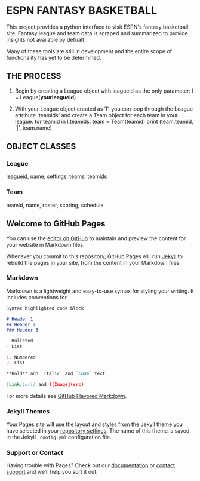 # ESPN FANTASY BASKETBALL

This project provides a python interface to visit ESPN's fantasy basketball site. Fantasy league and team data is scraped and summarized to provide insights not available by defualt.

Many of these tools are still in development and the entire scope of functionality has yet to be determined.

## THE PROCESS
1. Begin by creating a League object with leagueid as the only parameter:
    l = League(__yourleagueid__)
    
2. With your League object created as 'l', you can loop through the League attribute 'teamids' and create a Team object for each team in your league.
    for teamid in l.teamids:
      team = Team(teamid)
      print (team.teamid, '|', team.name)

## OBJECT CLASSES
### League
leagueid, name, settings, teams, teamids
### Team
teamid, name, roster, scoring, schedule



## Welcome to GitHub Pages

You can use the [editor on GitHub](https://github.com/welchp/ESPNFantasyBasketball/edit/master/README.md) to maintain and preview the content for your website in Markdown files.

Whenever you commit to this repository, GitHub Pages will run [Jekyll](https://jekyllrb.com/) to rebuild the pages in your site, from the content in your Markdown files.

### Markdown

Markdown is a lightweight and easy-to-use syntax for styling your writing. It includes conventions for

```markdown
Syntax highlighted code block

# Header 1
## Header 2
### Header 3

- Bulleted
- List

1. Numbered
2. List

**Bold** and _Italic_ and `Code` text

[Link](url) and ![Image](src)
```

For more details see [GitHub Flavored Markdown](https://guides.github.com/features/mastering-markdown/).

### Jekyll Themes

Your Pages site will use the layout and styles from the Jekyll theme you have selected in your [repository settings](https://github.com/welchp/ESPNFantasyBasketball/settings). The name of this theme is saved in the Jekyll `_config.yml` configuration file.

### Support or Contact

Having trouble with Pages? Check out our [documentation](https://help.github.com/categories/github-pages-basics/) or [contact support](https://github.com/contact) and we’ll help you sort it out.
